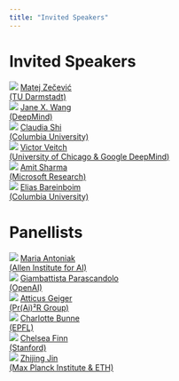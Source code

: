 ```yaml
---
title: "Invited Speakers"
---
```


# Invited Speakers

<div class="list-of-people">
    <div class="person">
        <td><img src="/speaker1_matej.png"></td>
        <td><a href="https://www.matej-zecevic.de">Matej Zečević <br>(TU Darmstadt)</a></td>
    </div>
    <div class="person">
        <td><img src="/speaker2_jane.jpeg"></td>
        <td><a href="https://www.janexwang.com/">Jane X. Wang<br>(DeepMind)</a></td>
    </div>
    <div class="person">
        <td><img src="/speaker3_claudia.jpeg"></td>
        <td><a href="https://claudiajshi.com/">Claudia Shi<br>(Columbia University)</a></td>
    </div>
    <div class="person">
        <td><img src="/speaker4_victor.jpeg"></td>
        <td><a href="http://victorveitch.com/">Victor Veitch<br>(University of Chicago & Google DeepMind)</a></td>
    </div>
        <div class="person">
        <td><img src="/speaker5_amit.jpeg"></td>
        <td><a href="https://amitsharma.in//">Amit Sharma<br>(Microsoft Research)</a></td>
    </div>
        <div class="person">
        <td><img src="/speaker6_elias.jpeg"></td>
        <td><a href="https://causalai.net/">Elias Bareinboim<br>(Columbia University)</a></td>
    </div>
</div>


# Panellists 

<div class="list-of-people">
    <div class="person">
        <td><img src="/panellist1_maria.png"></td>
        <td><a href="https://maria-antoniak.github.io/">Maria Antoniak<br>(Allen Institute for AI)</a></td>
    </div>
    <div class="person">
        <td><img src="/panellist2_gp.jpeg"></td>
        <td><a href="https://sites.google.com/view/giambattista-parascandolo/home/">Giambattista Parascandolo<br>(OpenAI)</a></td>
    </div>
    <div class="person">
        <td><img src="/panellist3_atticus.jpeg"></td>
        <td><a href="https://atticusg.github.io/">Atticus Geiger<br>(Pr(Ai)²R Group)</a></td>
    </div>
    <div class="person">
        <td><img src="/panellist4_charlotte.webp"></td>
        <td><a href="https://www.bunnelab.com/">Charlotte Bunne<br>(EPFL)</a></td>
    </div>
        <div class="person">
        <td><img src="/panellist5_chelsea.jpeg"></td>
        <td><a href="https://ai.stanford.edu/~cbfinn/">Chelsea Finn<br>(Stanford)</a></td>
    </div>
    <div class="person">
        <td><img src="/panellist6_zhijing.png"></td>
        <td><a href="https://zhijing-jin.com/fantasy/">Zhijing Jin<br>(Max Planck Institute & ETH)</a></td>
    </div>
</div>